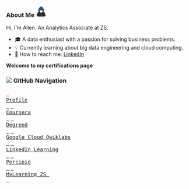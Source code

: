 ### **About Me** <picture><img src = "https://github.com/0xAbdulKhalid/0xAbdulKhalid/raw/main/assets/mdImages/about_me.gif" width = 30px></picture> 

Hi, I'm Allen. An Analytics Associate at ZS.
- 🎓 A data enthusiast with a passion for solving business problems.
- 💡 Currently learning about big data engineering and cloud computing.
- 💬 How to reach me: [LinkedIn](https://www.linkedin.com/in/allenbphilip/)

**Welcome to my certifications page**

### <img src="https://media2.giphy.com/media/QssGEmpkyEOhBCb7e1/giphy.gif?cid=ecf05e47a0n3gi1bfqntqmob8g9aid1oyj2wr3ds3mg700bl&rid=giphy.gif" width = 20px> **GitHub Navigation** 
[<kbd> <br> Profile <br> </kbd>](https://github.com/allenalvin333/) 
[<kbd> <br> Coursera <br> </kbd>](https://github.com/abphilip-work/Certifications/blob/master/Coursera/README.md)
[<kbd> <br> Degreed <br> </kbd>](https://github.com/abphilip-work/Certifications/blob/master/Degreed/README.md)
[<kbd> <br> Google Cloud Qwiklabs <br> </kbd>](https://github.com/abphilip-work/Certifications/blob/master/Qwiklabs/README.md)
[<kbd> <br> LinkedIn Learning <br> </kbd>](https://github.com/abphilip-work/Certifications/blob/master/LinkedIn/README.md)
[<kbd> <br> Percipio <br> </kbd>](https://github.com/abphilip-work/Certifications/blob/master/Percipio/README.md)
[<kbd> <br> MyLearning ZS <br> </kbd>](https://github.com/abphilip-work/Certifications/blob/master/MyLearning/README.md)